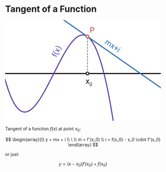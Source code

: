 # Tangent of a Function

![Tangent of a function](https://raw.githubusercontent.com/damianc/math-notes/refs/heads/master/_images/functions/function-tangent.png)

Tangent of a function $f(x)$ at point $x_0$:

$$
\begin{array}{l}
y = mx + i
\\
\ 
\\
m = f'(x_0)
\\
i = f(x_0) - x_0 \cdot f'(x_0)
\end{array}
$$

or just:

$$
y = (x-x_0)f'(x_0)+f(x_0)
$$
